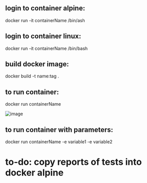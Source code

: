 ## login to container alpine:
docker run -it containerName /bin/ash

## login to container linux:
docker run -it containerName /bin/bash

## build docker image:
docker build -t name:tag .

## to run container:
docker run containerName

![image](https://github.com/na001988/automation-python-noPOM/assets/49047445/c7ceed6e-feb0-4a76-a8b7-3ec71875354e)


## to run container with parameters:
docker run containerName -e variable1 -e variable2

# to-do: copy reports of tests into docker alpine
